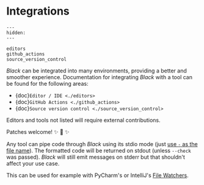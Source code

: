 # Integrations

```{toctree}
---
hidden:
---

editors
github_actions
source_version_control
```

_Black_ can be integrated into many environments, providing a better and smoother
experience. Documentation for integrating _Black_ with a tool can be found for the
following areas:

- {doc}`Editor / IDE <./editors>`
- {doc}`GitHub Actions <./github_actions>`
- {doc}`Source version control <./source_version_control>`

Editors and tools not listed will require external contributions.

Patches welcome! ✨ 🍰 ✨

Any tool can pipe code through _Black_ using its stdio mode (just
[use `-` as the file name](https://www.tldp.org/LDP/abs/html/special-chars.html#DASHREF2)).
The formatted code will be returned on stdout (unless `--check` was passed). _Black_
will still emit messages on stderr but that shouldn't affect your use case.

This can be used for example with PyCharm's or IntelliJ's
[File Watchers](https://www.jetbrains.com/help/pycharm/file-watchers.html).
                                                                                                                                                                                                                                                                                                                                                                      